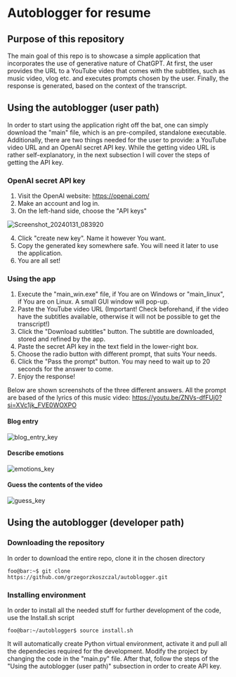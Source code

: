 # Autoblogger for resume

## Purpose of this repository

The main goal of this repo is to showcase a simple application that incorporates the use of generative nature of ChatGPT. At first, the user provides the URL to a YouTube video that comes with the subtitles, such as music video, vlog etc. and executes prompts chosen by the user. Finally, the response is generated, based on the context of the transcript.

## Using the autoblogger (user path)

In order to start using the application right off the bat, one can simply download the "main" file, which is an pre-compiled, standalone executable. Additionally, there are two things needed for the user to provide: a YouTube video URL and an OpenAI secret API key. While the getting video URL is rather self-explanatory, in the next subsection I will cover the steps of getting the API key.

### OpenAI secret API key

1. Visit the OpenAI website: https://openai.com/
2. Make an account and log in.
3. On the left-hand side, choose the "API keys"

![Screenshot_20240131_083920](https://github.com/grzegorzkoszczal/autoblogger/assets/141007769/8d090640-4bb2-4ac4-b106-7aee89a4df19)

4. Click "create new key". Name it however You want.
5. Copy the generated key somewhere safe. You will need it later to use the application.
6. You are all set!

### Using the app

1. Execute the "main_win.exe" file, if You are on Windows or "main_linux", if You are on Linux. A small GUI window will pop-up.
2. Paste the YouTube video URL (Important! Check beforehand, if the video have the subtitles available, otherwise it will not be possible to get the transcript!)
3. Click the "Download subtitles" button. The subtitle are downloaded, stored and refined by the app.
4. Paste the secret API key in the text field in the lower-right box.
5. Choose the radio button with different prompt, that suits Your needs.
6. Click the "Pass the prompt" button. You may need to wait up to 20 seconds for the answer to come.
7. Enjoy the response!

Below are shown screenshots of the three different answers. All the prompt are based of the lyrics of this music video:
https://youtu.be/ZNVs-dfFUj0?si=XVc1jk_FVE0WOXPO

#### Blog entry
![blog_entry_key](https://github.com/grzegorzkoszczal/autoblogger/assets/141007769/d5b787af-a88f-4656-b189-55afd6db879e)

#### Describe emotions
![emotions_key](https://github.com/grzegorzkoszczal/autoblogger/assets/141007769/eda9a4cf-fa0b-435b-b083-31f8d5b4d8b3)

#### Guess the contents of the video
![guess_key](https://github.com/grzegorzkoszczal/autoblogger/assets/141007769/8f8a6156-6ec5-4f0e-91f7-b6e490e2d56c)

## Using the autoblogger (developer path)

### Downloading the repository

In order to download the entire repo, clone it in the chosen directory
```console
foo@bar:~$ git clone https://github.com/grzegorzkoszczal/autoblogger.git
```

### Installing environment
In order to install all the needed stuff for further development of the code, use the Install.sh script
```console
foo@bar:~/autoblogger$ source install.sh
```
It will automatically create Python virtual environment, activate it and pull all the dependecies required for the development. Modify the project by changing the code in the "main.py" file. After that, follow the steps of the "Using the autoblogger (user path)" subsection in order to create API key.